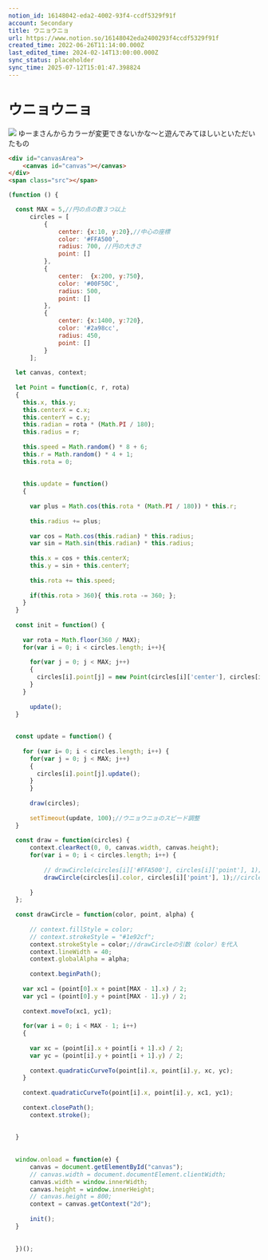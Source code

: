 ```yaml
---
notion_id: 16148042-eda2-4002-93f4-ccdf5329f91f
account: Secondary
title: ウニョウニョ
url: https://www.notion.so/16148042eda2400293f4ccdf5329f91f
created_time: 2022-06-26T11:14:00.000Z
last_edited_time: 2024-02-14T13:00:00.000Z
sync_status: placeholder
sync_time: 2025-07-12T15:01:47.398824
---
```

# ウニョウニョ

![](https://prod-files-secure.s3.us-west-2.amazonaws.com/d58fe38c-a9d4-4466-aed9-85604b7b2c6d/0ad7c52b-a42c-4184-af53-243e485e19cd/Untitled.png?X-Amz-Algorithm=AWS4-HMAC-SHA256&X-Amz-Content-Sha256=UNSIGNED-PAYLOAD&X-Amz-Credential=ASIAZI2LB466VBSOJJSJ%2F20250719%2Fus-west-2%2Fs3%2Faws4_request&X-Amz-Date=20250719T062648Z&X-Amz-Expires=3600&X-Amz-Security-Token=IQoJb3JpZ2luX2VjEIX%2F%2F%2F%2F%2F%2F%2F%2F%2F%2FwEaCXVzLXdlc3QtMiJGMEQCIHYPJOPcXGK%2F%2FmB8WQsrLzBAUMPw2MXEyhUUOnMeSSu8AiBSGxJ1M62YLZX4uDznGaedWOcikhdxIIpDswdsr4yasCqIBAie%2F%2F%2F%2F%2F%2F%2F%2F%2F%2F8BEAAaDDYzNzQyMzE4MzgwNSIM4L9Os9%2B7ayIH6tl2KtwDJlRikV9%2B%2FfDo8Rqcc6dZB6NfeQETkcGif5FFoRwi5TDHXM3Fxj0HVFSzy1y890JvXgw53O9dJ8tmj%2FrYszb3a0gxcKZ86%2BhDqBBpCsrYACeXyiNKhEdOG0H0ZUy8Em48etv2FlEY4o21eOoGCF6OQaksfqUc9LBsYSfFM3kSEdKghGrnDKZe2aUvnWRX5Zj%2FcsCm4pRo8HTfTF7j366%2FfoFBd%2BOW3ifUEKIn%2BAwkHHw08oqV7YAxe68MNd%2BCRqt3tRvbkxKRylvHeV9gRJWTomoSNSndKIWbYeqWjqxIgYl79P72wvljK7zCq%2FVugHIielKiQbKltY799%2Fm0NnDORhWKEbUiBvb4iDCbu1KBnSavTy4oJ1kE1oDjLOqwIdgYFw0ZwJ%2BF%2BUPK6Zlole4MvLxrkvHKvOy8AYU5mhlQ4n9TyvKJZEv9%2BLyOZ3eKVTNkmg7MMe8HkpNnZxA4zuUL4PCjTsgWKqm63iCUc%2F4kkmQGZ2NT6XX3plg9f95zukC4UCrxupS82DSmuHJzNgJYG%2BC6dydmX4zBNCK409lk%2FS2Iphtv0LtaUpXG5eYvOTdOB2eBDP%2Bk1CgUJbjONY23c%2BwFJADZVHuzGiOadwlTUb6VLwV1mjA7XNj%2B0XEwgMXswwY6pgFJaDoS0XVSWUHl4%2Fb8szI3f7%2F6TsA29HrkwlAQN%2FOb3ZlhB6nyl0BAJIZ0FOy4PqME4CuvSpl4oZNaiiY5q%2Bix9DoUYnldhxtWlEwxe0NP9K0ckxY7ijxdIbtlbJV6pwzSkeEO8MAccJAnadNNewf8fzxyOI4vDpneE50jvl0un4C2IFYtvWCrZ4ytAp8zGrPKz2oxdvvFRXIWhoacRSMwYKY6lTis&X-Amz-Signature=0910c284ab9281da1dede3afafd7d0e129b0c6aa654697792d8f916954c2041b&X-Amz-SignedHeaders=host&x-amz-checksum-mode=ENABLED&x-id=GetObject)
ゆーまさんからカラーが変更できないかな〜と遊んでみてほしいといただいたもの
```html
<div id="canvasArea">
	<canvas id="canvas"></canvas>
</div>
<span class="src"></span>
```
```javascript
(function () {

  const MAX = 5,//円の点の数３つ以上
      circles = [
          {
              center: {x:10, y:20},//中心の座標
              color: '#FFA500',
              radius: 700, //円の大きさ
              point: []
          },
          {
              center:  {x:200, y:750},
              color: '#00F50C',
              radius: 500,
              point: []
          },
          {
              center: {x:1400, y:720},
              color: '#2a98cc',
              radius: 450, 
              point: []
          }
      ];
  
  let canvas, context;
  
  let Point = function(c, r, rota)
  {
    this.x, this.y;
    this.centerX = c.x;
    this.centerY = c.y;
    this.radian = rota * (Math.PI / 180);
    this.radius = r;
  
    this.speed = Math.random() * 8 + 6;
    this.r = Math.random() * 4 + 1;
    this.rota = 0;
  
  
    this.update = function()
    {
  
      var plus = Math.cos(this.rota * (Math.PI / 180)) * this.r;
  
      this.radius += plus;
  
      var cos = Math.cos(this.radian) * this.radius;
      var sin = Math.sin(this.radian) * this.radius;
  
      this.x = cos + this.centerX;
      this.y = sin + this.centerY;
  
      this.rota += this.speed;
  
      if(this.rota > 360){ this.rota -= 360; };
    }
  }
  
  const init = function() {
      
    var rota = Math.floor(360 / MAX);
    for(var i = 0; i < circles.length; i++){
  
      for(var j = 0; j < MAX; j++)
      {
        circles[i].point[j] = new Point(circles[i]['center'], circles[i]['radius'], rota * j);
      }
    }
  
      update();
  }
  
  
  const update = function() {
  
    for (var i= 0; i < circles.length; i++) {
      for(var j = 0; j < MAX; j++)
      {
        circles[i].point[j].update();
      }
      }
  
      draw(circles);
  
      setTimeout(update, 100);//ウニョウニョのスピード調整
  }
  
  const draw = function(circles) {
      context.clearRect(0, 0, canvas.width, canvas.height);
      for(var i = 0; i < circles.length; i++) {
  
          // drawCircle(circles[i]['#FFA500'], circles[i]['point'], 1);
          drawCircle(circles[i].color, circles[i]['point'], 1);//circlesの配列からi番目のカラーを取得
  
      }
  };
  
  const drawCircle = function(color, point, alpha) {
  
      // context.fillStyle = color;
      // context.strokeStyle = "#1e92cf";
      context.strokeStyle = color;//drawCircleの引数（color）を代入
      context.lineWidth = 40;
      context.globalAlpha = alpha;
  
      context.beginPath(); 
      
    var xc1 = (point[0].x + point[MAX - 1].x) / 2;
    var yc1 = (point[0].y + point[MAX - 1].y) / 2;
  
    context.moveTo(xc1, yc1);
  
    for(var i = 0; i < MAX - 1; i++)
    {
  
      var xc = (point[i].x + point[i + 1].x) / 2;
      var yc = (point[i].y + point[i + 1].y) / 2;
  
      context.quadraticCurveTo(point[i].x, point[i].y, xc, yc);
    }
  
    context.quadraticCurveTo(point[i].x, point[i].y, xc1, yc1);
  
    context.closePath();
      context.stroke();
  
  
  }
  
  
  window.onload = function(e) {
      canvas = document.getElementById("canvas");
      // canvas.width = document.documentElement.clientWidth; 
      canvas.width = window.innerWidth;
      canvas.height = window.innerHeight;
      // canvas.height = 800;
      context = canvas.getContext("2d");
  
      init();
  }
  
  
  })();
```